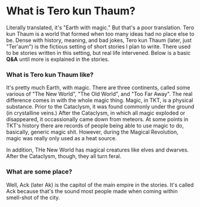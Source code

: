 What is Tero kun Thaum?
===

Literally translated, it's "Earth with magic."  But that's a poor translation.  Tero kun Thaum is a world that formed when too many ideas had no place else to be.  Dense with history, meaning, and bad jokes, Tero kun Thaum (later, just "Ter'aum") is the fictious setting of short stories I plan to write.  There used to be stories written in this setting, but real life intervened.  Below is a basic __Q&A__ until more is explained in the stories.

### What is Tero kun Thaum like?

It's pretty much Earth, with magic.  There are three continents, called some various of "The New World", "The Old World", and "Too Far Away".  The real difference comes in with the whole magic thing.  Magic, in TKT, is a physical substance.  Prior to the Cataclysm, it was found commonly under the ground (in crystalline veins.)  After the Cataclysm, in which all magic exploded or disappeared, it occassionally came down from meteors.  At some points in TKT's history there are records of people being able to use magic to do, basically, generic magic shit.  However, during the Magical Revolution, magic was really only used as a heat source.

In addition, THe New World has magical creatures like elves and dwarves.  After the Cataclysm, though, they all turn feral.


### What are some place?

Well, Ack (later Ak) is the capitol of the main empire in the stories.  It's called Ack because that's the sound most people made when coming within smell-shot of the city.
